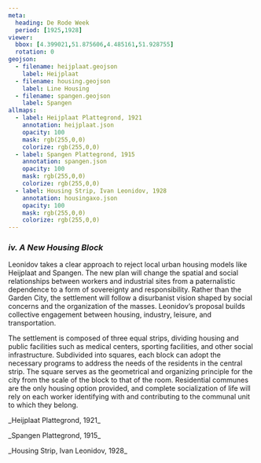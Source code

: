 ```yaml
---
meta:
  heading: De Rode Week
  period: [1925,1928]
viewer:
  bbox: [4.399021,51.875606,4.485161,51.928755]
  rotation: 0
geojson:
  - filename: heijplaat.geojson
    label: Heijplaat
  - filename: housing.geojson
    label: Line Housing
  - filename: spangen.geojson
    label: Spangen
allmaps:
  - label: Heijplaat Plattegrond, 1921
    annotation: heijplaat.json
    opacity: 100
    mask: rgb(255,0,0)
    colorize: rgb(255,0,0)
  - label: Spangen Plattegrond, 1915
    annotation: spangen.json
    opacity: 100
    mask: rgb(255,0,0)
    colorize: rgb(255,0,0)
  - label: Housing Strip, Ivan Leonidov, 1928
    annotation: housingaxo.json
    opacity: 100
    mask: rgb(255,0,0)
    colorize: rgb(255,0,0)
---
```


### _iv.    A New Housing Block_

<p>Leonidov takes a clear approach to reject local urban housing models like Heijplaat and Spangen. The new plan will change the spatial and social relationships between workers and industrial sites from a paternalistic dependence to a form of sovereignty and responsibility. Rather than the Garden City, the settlement will follow a disurbanist vision shaped by social concerns and the organization of the masses. Leonidov’s proposal builds collective engagement between housing, industry, leisure, and transportation.</p>

<p>The settlement is composed of three equal strips, dividing housing and public facilities such as medical centers, sporting facilities, and other social infrastructure. Subdivided into squares, each block can adopt the necessary programs to address the needs of the residents in the central strip. The square serves as the geometrical and organizing principle for the city from the scale of the block to that of the room. Residential communes are the only housing option provided, and complete socialization of life will rely on each worker identifying with and contributing to the communal unit to which they belong.</p>


<p>_Heijplaat Plattegrond, 1921_</p>
<p>_Spangen Plattegrond, 1915_</p>
<p>_Housing Strip, Ivan Leonidov, 1928_</p>

